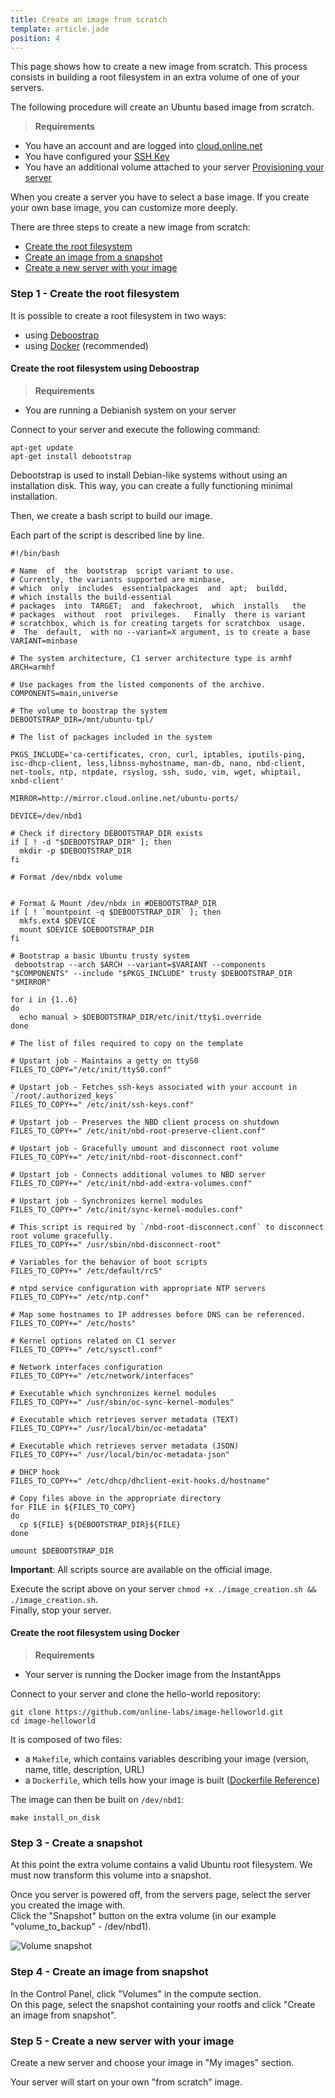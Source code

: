 ```yaml
---
title: Create an image from scratch
template: article.jade
position: 4
---
```


This page shows how to create a new image from scratch.
This process consists in building a root filesystem in an extra volume of one of your servers.

The following procedure will create an Ubuntu based image from scratch.

> <strong>Requirements</strong>
>
- You have an account and are logged into [cloud.online.net](//cloud.online.net)
- You have configured your [SSH Key](/howto/ssh_keys.html)
- You have an additional volume attached to your server [Provisioning your server](/howto/create_instance.html)

When you create a server you have to select a base image.
If you create your own base image, you can customize more deeply.

There are three steps to create a new image from scratch:

- [Create the root filesystem](/advanced/image.html#step-1-create-the-root-filesystem)
- [Create an image from a snapshot](/advanced/image.html#step-4-create-an-image-from-snapshot)
- [Create a new server with your image](/advanced/image.html#step-5-create-a-new-server-with-your-image)

### Step 1 - Create the root filesystem

It is possible to create a root filesystem in two ways:

- using [Deboostrap](/advanced/image.html#create-the-root-filesystem-using-deboostrap)
- using [Docker](/advanced/image.html#create-the-root-filesystem-using-docker) (recommended)

#### Create the root filesystem using Deboostrap

> <strong>Requirements</strong>
>
- You are running a Debianish system on your server

Connect to your server and execute the following command:

```
apt-get update
apt-get install debootstrap
```

Debootstrap is used to install Debian-like systems without using an installation disk.
This way, you can create a fully functioning minimal installation.

Then, we create a bash script to build our image.

Each part of the script is described line by line.

```
#!/bin/bash

# Name  of  the  bootstrap  script variant to use.
# Currently, the variants supported are minbase,
# which  only  includes  essentialpackages  and  apt;  buildd,
# which installs the build-essential
# packages  into  TARGET;  and  fakechroot,  which  installs   the
# packages  without  root  privileges.   Finally  there is variant
# scratchbox, which is for creating targets for scratchbox  usage.
#  The  default,  with no --variant=X argument, is to create a base
VARIANT=minbase

# The system architecture, C1 server architecture type is armhf
ARCH=armhf

# Use packages from the listed components of the archive.
COMPONENTS=main,universe

# The volume to boostrap the system
DEBOOTSTRAP_DIR=/mnt/ubuntu-tpl/

# The list of packages included in the system

PKGS_INCLUDE='ca-certificates, cron, curl, iptables, iputils-ping, isc-dhcp-client, less,libnss-myhostname, man-db, nano, nbd-client, net-tools, ntp, ntpdate, rsyslog, ssh, sudo, vim, wget, whiptail, xnbd-client'

MIRROR=http://mirror.cloud.online.net/ubuntu-ports/

DEVICE=/dev/nbd1

# Check if directory DEBOOTSTRAP_DIR exists
if [ ! -d "$DEBOOTSTRAP_DIR" ]; then
  mkdir -p $DEBOOTSTRAP_DIR
fi

# Format /dev/nbdx volume


# Format & Mount /dev/nbdx in #DEBOOTSTRAP_DIR
if [ ! `mountpoint -q $DEBOOTSTRAP_DIR` ]; then
  mkfs.ext4 $DEVICE
  mount $DEVICE $DEBOOTSTRAP_DIR
fi

# Bootstrap a basic Ubuntu trusty system
 debootstrap --arch $ARCH --variant=$VARIANT --components "$COMPONENTS" --include "$PKGS_INCLUDE" trusty $DEBOOTSTRAP_DIR "$MIRROR"

for i in {1..6}
do
  echo manual > $DEBOOTSTRAP_DIR/etc/init/tty$i.override
done

# The list of files required to copy on the template

# Upstart job - Maintains a getty on ttyS0
FILES_TO_COPY="/etc/init/ttyS0.conf"

# Upstart job - Fetches ssh-keys associated with your account in `/root/.authorized_keys`
FILES_TO_COPY+=" /etc/init/ssh-keys.conf"

# Upstart job - Preserves the NBD client process on shutdown
FILES_TO_COPY+=" /etc/init/nbd-root-preserve-client.conf"

# Upstart job - Gracefully umount and disconnect root volume
FILES_TO_COPY+=" /etc/init/nbd-root-disconnect.conf"

# Upstart job - Connects additional volumes to NBD server
FILES_TO_COPY+=" /etc/init/nbd-add-extra-volumes.conf"

# Upstart job - Synchronizes kernel modules
FILES_TO_COPY+=" /etc/init/sync-kernel-modules.conf"

# This script is required by `/nbd-root-disconnect.conf` to disconnect root volume gracefully.
FILES_TO_COPY+=" /usr/sbin/nbd-disconnect-root"

# Variables for the behavior of boot scripts
FILES_TO_COPY+=" /etc/default/rcS"

# ntpd service configuration with appropriate NTP servers
FILES_TO_COPY+=" /etc/ntp.conf"

# Map some hostnames to IP addresses before DNS can be referenced.
FILES_TO_COPY+=" /etc/hosts"

# Kernel options related on C1 server
FILES_TO_COPY+=" /etc/sysctl.conf"

# Network interfaces configuration
FILES_TO_COPY+=" /etc/network/interfaces"

# Executable which synchronizes kernel modules
FILES_TO_COPY+=" /usr/sbin/oc-sync-kernel-modules"

# Executable which retrieves server metadata (TEXT)
FILES_TO_COPY+=" /usr/local/bin/oc-metadata"

# Executable which retrieves server metadata (JSON)
FILES_TO_COPY+=" /usr/local/bin/oc-metadata-json"

# DHCP hook
FILES_TO_COPY+=" /etc/dhcp/dhclient-exit-hooks.d/hostname"

# Copy files above in the appropriate directory
for FILE in ${FILES_TO_COPY}
do
  cp ${FILE} ${DEBOOTSTRAP_DIR}${FILE}
done

umount $DEBOOTSTRAP_DIR
```

<strong>Important</strong>: All scripts source are available on the official image.

Execute the script above on your server `chmod +x ./image_creation.sh && ./image_creation.sh`.<br/>
Finally, stop your server.

#### Create the root filesystem using Docker

> <strong>Requirements</strong>
>
- Your server is running the Docker image from the InstantApps

Connect to your server and clone the hello-world repository:

```
git clone https://github.com/online-labs/image-helloworld.git
cd image-helloworld
```

It is composed of two files:

* a `Makefile`, which contains variables describing your image (version, name, title, description, URL)
* a `Dockerfile`, which tells how your image is built ([Dockerfile Reference](https://docs.docker.com/reference/builder/))

The image can then be built on `/dev/nbd1`:

```
make install_on_disk
```

### Step 3 - Create a snapshot

At this point the extra volume contains a valid Ubuntu root filesystem.
We must now transform this volume into a snapshot.

Once you server is powered off, from the servers page, select the server you created the image with.<br/>
Click the "Snapshot" button on the extra volume (in our example "volume_to_backup" - /dev/nbd1).

![Volume snapshot](../../images/volume_snapshot.png "Volume snapshot")

### Step 4 - Create an image from snapshot

In the Control Panel, click "Volumes" in the compute section.<br/>
On this page, select the snapshot containing your rootfs and click "Create an image from snapshot".

### Step 5 - Create a new server with your image

Create a new server and choose your image in "My images" section.

Your server will start on your own "from scratch" image.
